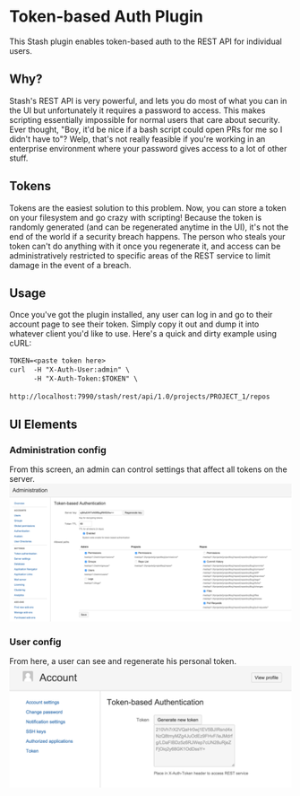 # Token-based Auth Plugin

This Stash plugin enables token-based auth to the REST API for individual users.

## Why?

Stash's REST API is very powerful, and lets you do most of what you can in the UI but unfortunately it requires
a password to access. This makes scripting essentially impossible for normal users that care about security.
Ever thought, "Boy, it'd be nice if a bash script could open PRs for me so I didn't have to"? Welp, that's not
really feasible if you're working in an enterprise environment where your password gives access to a lot of other
stuff.

## Tokens
Tokens are the easiest solution to this problem. Now, you can store a token on your filesystem and go crazy with
scripting! Because the token is randomly generated (and can be regenerated anytime in the UI), it's not the end of
the world if a security breach happens. The person who steals your token can't do anything with it once you regenerate
it, and access can be administratively restricted to specific areas of the REST service to limit damage in the event
of a breach.

## Usage

Once you've got the plugin installed, any user can log in and go to their account page to see their token. Simply copy it out and dump it into whatever client you'd like to use. Here's a quick and dirty example using cURL:

```
TOKEN=<paste token here>
curl  -H "X-Auth-User:admin" \
      -H "X-Auth-Token:$TOKEN" \
      http://localhost:7990/stash/rest/api/1.0/projects/PROJECT_1/repos

```

## UI Elements

### Administration config

From this screen, an admin can control settings that affect all tokens on the server.
![Admin Screenshot](/src/main/resources/images/screenshot-admin.png?raw=true)

### User config

From here, a user can see and regenerate his personal token.
![User Screenshot](/src/main/resources/images/screenshot-user.png?raw=true)
